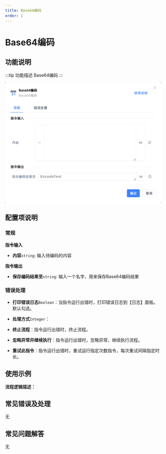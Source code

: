 ```yaml
---
title: Base64编码
order: 1
---
```


# Base64编码

## 功能说明

:::tip 功能描述
Base64编码
:::

![Base64编码](../../../assets/Base64编码_command.png)

## 配置项说明

### 常规

**指令输入**

- **内容**`string`: 输入待编码的内容


**指令输出**

- **保存编码结果至**`string`: 输入一个名字，用来保存Base64编码结果

### 错误处理

- **打印错误日志**`Boolean`：当指令运行出错时，打印错误日志到【日志】面板。默认勾选。

- **处理方式**`Integer`：

 - **终止流程**：指令运行出错时，终止流程。

 - **忽略异常并继续执行**：指令运行出错时，忽略异常，继续执行流程。

 - **重试此指令**：指令运行出错时，重试运行指定次数指令，每次重试间隔指定时长。

## 使用示例

**流程逻辑描述：** 

## 常见错误及处理

无

## 常见问题解答

无

